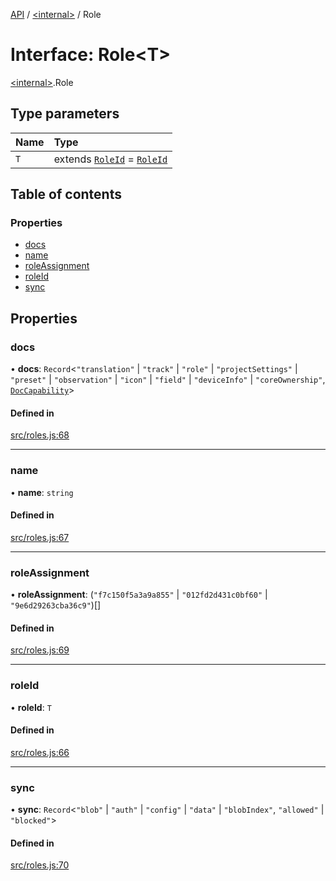 [API](../README.md) / [\<internal\>](../modules/internal_.md) / Role

# Interface: Role\<T\>

[\<internal\>](../modules/internal_.md).Role

## Type parameters

| Name | Type |
| :------ | :------ |
| `T` | extends [`RoleId`](../modules/internal_.md#roleid) = [`RoleId`](../modules/internal_.md#roleid) |

## Table of contents

### Properties

- [docs](internal_.Role.md#docs)
- [name](internal_.Role.md#name)
- [roleAssignment](internal_.Role.md#roleassignment)
- [roleId](internal_.Role.md#roleid)
- [sync](internal_.Role.md#sync)

## Properties

### docs

• **docs**: `Record`\<``"translation"`` \| ``"track"`` \| ``"role"`` \| ``"projectSettings"`` \| ``"preset"`` \| ``"observation"`` \| ``"icon"`` \| ``"field"`` \| ``"deviceInfo"`` \| ``"coreOwnership"``, [`DocCapability`](internal_.DocCapability.md)\>

#### Defined in

[src/roles.js:68](https://github.com/digidem/mapeo-core-next/blob/315dc9781d8d2f74f17b1fd651a3ae81272b7fac/src/roles.js#L68)

___

### name

• **name**: `string`

#### Defined in

[src/roles.js:67](https://github.com/digidem/mapeo-core-next/blob/315dc9781d8d2f74f17b1fd651a3ae81272b7fac/src/roles.js#L67)

___

### roleAssignment

• **roleAssignment**: (``"f7c150f5a3a9a855"`` \| ``"012fd2d431c0bf60"`` \| ``"9e6d29263cba36c9"``)[]

#### Defined in

[src/roles.js:69](https://github.com/digidem/mapeo-core-next/blob/315dc9781d8d2f74f17b1fd651a3ae81272b7fac/src/roles.js#L69)

___

### roleId

• **roleId**: `T`

#### Defined in

[src/roles.js:66](https://github.com/digidem/mapeo-core-next/blob/315dc9781d8d2f74f17b1fd651a3ae81272b7fac/src/roles.js#L66)

___

### sync

• **sync**: `Record`\<``"blob"`` \| ``"auth"`` \| ``"config"`` \| ``"data"`` \| ``"blobIndex"``, ``"allowed"`` \| ``"blocked"``\>

#### Defined in

[src/roles.js:70](https://github.com/digidem/mapeo-core-next/blob/315dc9781d8d2f74f17b1fd651a3ae81272b7fac/src/roles.js#L70)
